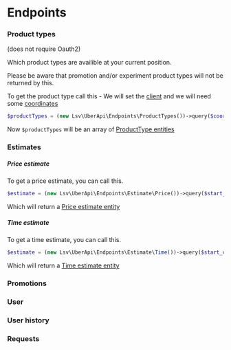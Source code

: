 Endpoints
=========

### Product types

(does not require Oauth2)

Which product types are availible at your current position.

Please be aware that promotion and/or experiment product types will not be returned by this.

To get the product type call this - We will set the [client](2_clients.md) and we will need some [coordinates](5_coordinates.md)

```php
$productTypes = (new Lsv\UberApi\Endpoints\ProductTypes())->query($coordinates);
```

Now ```$productTypes``` will be an array of [ProductType entities](4_entities.md#producttype)

### Estimates

##### Price estimate

To get a price estimate, you can call this.

```php
$estimate = (new Lsv\UberApi\Endpoints\Estimate\Price())->query($start_coordinates, $end_coordinates);
```

Which will return a [Price estimate entity](4_entities.md#price_estimate)

##### Time estimate

To get a time estimate, you can call this.

```php
$estimate = (new Lsv\UberApi\Endpoints\Estimate\Time())->query($start_coordinates, $end_coordinates);
```

Which will return a [Time estimate entity](4_entities.md#time_estimate)

### Promotions

### User

### User history

### Requests
